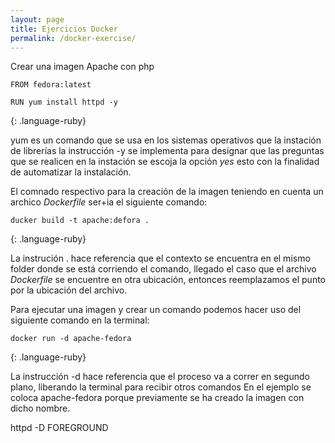 ```yaml
---
layout: page
title: Ejercicios Docker
permalink: /docker-exercise/
---
```




Crear una imagen Apache con php
~~~~~~~~
FROM fedora:latest

RUN yum install httpd -y
~~~~~~~~
{: .language-ruby}


yum es un comando que se usa en los sistemas operativos que la instación de librerías
la instrucción -y se implementa para designar que las preguntas que se realicen en la instación se escoja la opción *yes* esto con la finalidad de automatizar la instalación.

El comnado respectivo para la creación de la imagen teniendo en cuenta un archico *Dockerfile* ser+ia el siguiente comando:

~~~~~~~~
ducker build -t apache:defora .
~~~~~~~~
{: .language-ruby}

La instrución . hace referencia que el contexto se encuentra en el mismo folder donde se está corriendo el comando, llegado el caso que el archivo *Dockerfile* se encuentre en otra ubicación, entonces reemplazamos el punto por la ubicación del archivo.

Para ejecutar una imagen y crear un comando podemos hacer uso del siguiente comando en la terminal:

~~~~~~~~
docker run -d apache-fedora
~~~~~~~~
{: .language-ruby}

La instrucción -d hace referencia que el proceso va a correr en segundo plano, liberando la terminal para recibir otros comandos
En el ejemplo se coloca apache-fedora porque previamente se ha creado la imagen con dicho nombre.

httpd -D FOREGROUND
